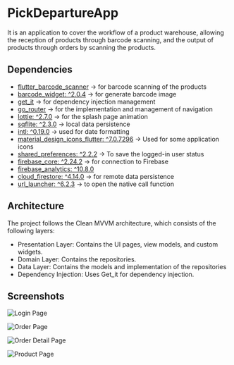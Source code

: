 
# PickDepartureApp

It is an application to cover the workflow of a product warehouse, allowing the reception of products through barcode scanning, and the output of products through orders by scanning the products.


## Dependencies

- [flutter_barcode_scanner](https://pub.dev/packages/) -> for barcode scanning of the products 
- [barcode_widget: ^2.0.4](https://pub.dev/packages/barcode_widget) -> for generate barcode image
- [get_it](https://pub.dev/packages/get_it) -> for dependency injection management
- [go_router](https://pub.dev/packages/go_router) -> for the implementation and management of navigation
- [lottie: ^2.7.0](https://pub.dev/packages/lottie) -> for the splash page animation
- [sqflite: ^2.3.0](https://pub.dev/packages/sqflite) -> local data persistence
- [intl: ^0.19.0](https://pub.dev/packages/intl) -> used for date formatting
- [material_design_icons_flutter: ^7.0.7296](https://pub.dev/packages/material_design_icons_flutter) -> Used for some application icons
- [shared_preferences: ^2.2.2](https://pub.dev/packages/shared_preferences) -> To save the logged-in user status
- [firebase_core: ^2.24.2](https://pub.dev/packages/firebase_core) -> for connection to Firebase
- [firebase_analytics: ^10.8.0](https://pub.dev/packages/firebase_analytics)
- [cloud_firestore: ^4.14.0](https://pub.dev/packages/cloud_firestore) -> for remote data persistence
- [url_launcher: ^6.2.3](https://pub.dev/packages/url_launcher) -> to open the native call function

## Architecture

The project follows the Clean MVVM architecture, which consists of the following layers:

- Presentation Layer: Contains the UI pages, view models, and custom widgets.
- Domain Layer: Contains the repositories.
- Data Layer: Contains the models and implementation of the repositories
- Dependency Injection: Uses Get_it for dependency injection.




## Screenshots

![Login Page](assets/images/login%20page.jpg)

![Order Page](assets/images/order%20page.jpg)

![Order Detail Page](assets/images/order%20detail%20page.jpg)

![Product Page](assets/images/products.jpg)
